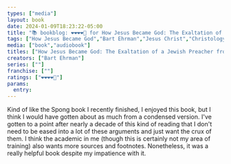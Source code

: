 ```yaml
---
types: ["media"]
layout: book
date: 2024-01-09T18:23:22-05:00
title: "📚 bookblog: ❤️❤️❤️❤️🖤 for How Jesus Became God: The Exaltation of a Jewish Preacher from Galilee, by Bart Ehrman"
tags: ["How Jesus Became God","Bart Ehrman","Jesus Christ","Christology","audiobooks"]
media: ["book","audiobook"]
titles: ["How Jesus Became God: The Exaltation of a Jewish Preacher from Galilee"]
creators: ["Bart Ehrman"]
series: [""]
franchise: [""]
ratings: ["❤️❤️❤️❤️🖤"]
params:
  entry:
---
```


Kind of like the Spong book I recently finished, I enjoyed this book, but I think I would have gotten about as much from a condensed version. I've gotten to a point after nearly a decade of this kind of reading that I don't need to be eased into a lot of these arguments and just want the crux of them. I think the academic in me (though this is certainly not my area of training) also wants more sources and footnotes. Nonetheless, it was a really helpful book despite my impatience with it.
